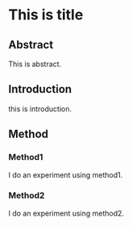 # This is title

## Abstract

This is abstract.

## Introduction

this is introduction.

## Method

### Method1

I do an experiment using method1.

### Method2

I do an experiment using method2.
